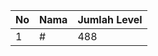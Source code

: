| No | Nama            | Jumlah Level |
|----|-----------------|--------------|
| 1  | #    |    488        |
